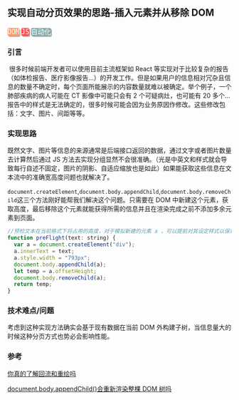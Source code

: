 ## **实现自动分页效果的思路-插入元素并从移除 DOM**

<kbd style='background-color:#FF9B6A;box-shadow:2px 2px rgba(0,0,0,0.3); color:white; border-color:#FF9B6A; border-radius: 4px; font-size: 15px'>DOM</kbd> <kbd style='background-color:#FF5151;box-shadow:2px 2px rgba(0,0,0,0.3); color:white; border-color:#FF5151; border-radius: 4px ; font-size: 15px'>JS</kbd> <kbd style='background-color:#87AAAA;box-shadow:2px 2px rgba(0,0,0,0.3); color:white; border-color:#87AAAA; border-radius: 4px ; font-size: 15px'>自动化</kbd>

### **引言**

​ 很多时候前端开发者可以使用目前主流框架如 React 等实现对于比较复杂的报告（如体检报告、医疗影像报告...）的开发工作。但是如果用户的信息相对冗杂且信息的数量不确定时，每个页面所能展示的内容数量就难以被确定。举个例子，一个肺部疾病的病人可能在 CT 影像中可能只会有 2 个可疑病灶，也可能有 20 多个... 报告中的样式是无法确定的，很多时候可能会因为业务原因作修改。这些修改包括：文字、图片、间距等等。

### **实现思路**

​ 既然文字、图片等信息的来源通常是后端接口返回的数据，通过文字或者图片数量去计算然后通过 JS 方法去实现分组显然不会很准确。（光是中英文和样式就会导致每行自述不固定，图片的阴影、自适应缩放也是如此）如果能获取这些信息在文本流中的准确宽高度问题也就解决了。

`document.createElement`,`document.body.appendChild`,`document.body.removeChild`这三个方法刚好能帮我们解决这个问题。只需要在 DOM 中新建这个元素，获取高度，最后移除这个元素就能获得所需的信息并且在渲染完成之前不添加多余元素到页面。

```js
//预检文本在当前格式下将占用的高度，对于模拟新建的元素 a ，可以提前对其设定样式以保证测量所需性质（高度）的真实性
function preFlight(text: string) {
  var a = document.createElement("div");
  a.innerText = text;
  a.style.width = "793px";
  document.body.appendChild(a);
  let temp = a.offsetHeight;
  document.body.removeChild(a);
  return temp;
}
```

### **技术难点/问题**

考虑到这种实现方法确实会基于现有数据在当前 DOM 外构建子树，当信息量大的时候这种分页方式也势必会影响性能。

### **参考**

[你真的了解回流和重绘吗](https://segmentfault.com/a/1190000017329980)

[document.body.appendChild()会重新渲染整棵 DOM 树吗](https://segmentfault.com/q/1010000013551201)
